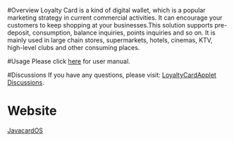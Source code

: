 #Overview
Loyalty Card is a kind of digital wallet, which is a popular marketing strategy in current commercial activities.  It can encourage your customers to keep shopping at your businesses.This solution supports pre-deposit, consumption, balance inquiries, points inquiries and so on.  It is mainly used in large chain stores, supermarkets, hotels, cinemas, KTV, high-level clubs and other consuming places.

#Usage
Please click [here](https://www.javacardos.com/wiki/index.php/home/article/detail/category/loyalty_card.html?ws=github&prj=LoyatlyCard) for user manual. 


#Discussions
If you have any questions, please visit: [LoyaltyCardApplet Discussions](https://www.javacardos.com/javacardforum/viewforum.php?f=17?ws=github&prj=LoyatlyCard).

# Website
[JavacardOS](https://www.javacardos.com?ws=github&prj=LoyatlyCard)
